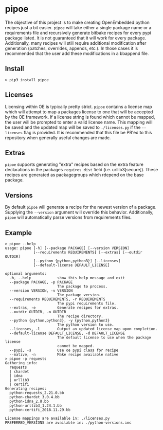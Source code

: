 # pipoe

The objective of this project is to make creating OpenEmbedded python recipes just a bit easier. `pipoe` will take either a single package name or a requirements file and recursively generate bitbake recipes for every pypi package listed. It is not guaranteed that it will work for every package. Additionally, many recipes will still require additional modification after generation (patches, overrides, appends, etc.). In those cases it is recommended that the user add these modifications in a bbappend file.

## Install
```
> pip3 install pipoe
```

## Licenses

Licensing within OE is typically pretty strict. `pipoe` contains a license map which will attempt to map a packages license to one that will be accepted by the OE framework. If a license string is found which cannot be mapped, the user will be prompted to enter a valid license name. This mapping will be saved and the updated map will be saved to `./licenses.py` if the `--licenses` flag is provided. It is recommended that this file be PR'ed to this repository when generally useful changes are made.

## Extras
`pipoe` supports generating "extra" recipes based on the extra feature declarations in the packages `requires_dist` field (i.e. urllib3\[secure\]). These recipes are generated as packagegroups which rdepend on the base package.


## Versions
By default `pipoe` will generate a recipe for the newest version of a package. Supplying the `--version` argument will override this behavior. Additionally, `pipoe` will automatically parse versions from requirements files.

## Example

```
> pipoe --help
usage: pipoe [-h] [--package PACKAGE] [--version VERSION]
             [--requirements REQUIREMENTS] [--extras] [--outdir OUTDIR]
             [--python {python,python3}] [--licenses]
             [--default-license DEFAULT_LICENSE]

optional arguments:
  -h, --help            show this help message and exit
  --package PACKAGE, -p PACKAGE
                        The package to process.
  --version VERSION, -v VERSION
                        The package version.
  --requirements REQUIREMENTS, -r REQUIREMENTS
                        The pypi requirements file.
  --extras, -e          Generate recipes for extras.
  --outdir OUTDIR, -o OUTDIR
                        The recipe directory.
  --python {python,python3}, -y {python,python3}
                        The python version to use.
  --licenses, -l        Output an updated license map upon completion.
  --default-license DEFAULT_LICENSE, -d DEFAULT_LICENSE
                        The default license to use when the package license
                        cannot be mapped.
  --pypi, -s            Use oe pypi class for recipe
  --native, -n          Make recipe available native
> pipoe -p requests
Gathering info:
  requests
  | chardet
  | idna
  | urllib3
  | certifi
Generating recipes:
  python-requests_2.21.0.bb
  python-chardet_3.0.4.bb
  python-idna_2.8.bb
  python-urllib3_1.24.1.bb
  python-certifi_2018.11.29.bb

License mappings are available in: ./licenses.py
PREFERRED_VERSIONS are available in: ./python-versions.inc
```
